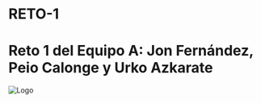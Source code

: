 # RETO-1
# Reto 1 del Equipo A: Jon Fernández, Peio Calonge y Urko Azkarate
![Logo](https://user-images.githubusercontent.com/113178700/196139756-3e1a896f-3390-4c6f-b498-992bf756cbfa.png)

